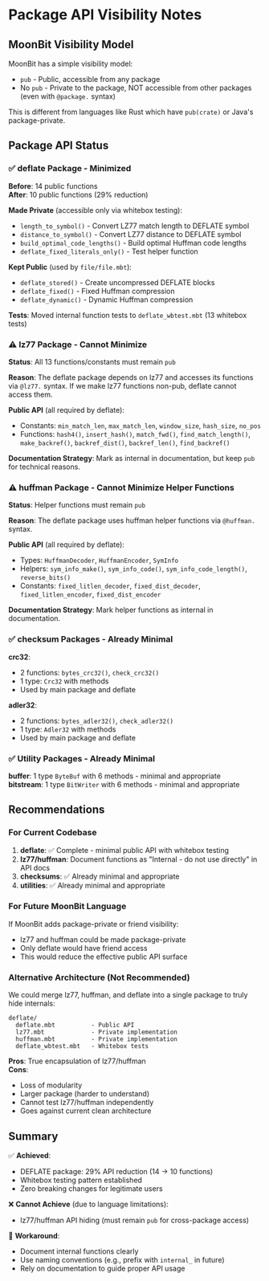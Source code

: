 # Package API Visibility Notes

## MoonBit Visibility Model

MoonBit has a simple visibility model:
- `pub` - Public, accessible from any package
- No `pub` - Private to the package, NOT accessible from other packages (even with `@package.` syntax)

This is different from languages like Rust which have `pub(crate)` or Java's package-private.

## Package API Status

### ✅ deflate Package - Minimized

**Before**: 14 public functions  
**After**: 10 public functions (29% reduction)

**Made Private** (accessible only via whitebox testing):
- `length_to_symbol()` - Convert LZ77 match length to DEFLATE symbol
- `distance_to_symbol()` - Convert LZ77 distance to DEFLATE symbol
- `build_optimal_code_lengths()` - Build optimal Huffman code lengths
- `deflate_fixed_literals_only()` - Test helper function

**Kept Public** (used by `file/file.mbt`):
- `deflate_stored()` - Create uncompressed DEFLATE blocks
- `deflate_fixed()` - Fixed Huffman compression
- `deflate_dynamic()` - Dynamic Huffman compression

**Tests**: Moved internal function tests to `deflate_wbtest.mbt` (13 whitebox tests)

### ⚠️ lz77 Package - Cannot Minimize

**Status**: All 13 functions/constants must remain `pub`

**Reason**: The deflate package depends on lz77 and accesses its functions via `@lz77.` syntax. If we make lz77 functions non-pub, deflate cannot access them.

**Public API** (all required by deflate):
- Constants: `min_match_len`, `max_match_len`, `window_size`, `hash_size`, `no_pos`
- Functions: `hash4()`, `insert_hash()`, `match_fwd()`, `find_match_length()`, `make_backref()`, `backref_dist()`, `backref_len()`, `find_backref()`

**Documentation Strategy**: Mark as internal in documentation, but keep `pub` for technical reasons.

### ⚠️ huffman Package - Cannot Minimize Helper Functions

**Status**: Helper functions must remain `pub`

**Reason**: The deflate package uses huffman helper functions via `@huffman.` syntax.

**Public API** (all required by deflate):
- Types: `HuffmanDecoder`, `HuffmanEncoder`, `SymInfo`
- Helpers: `sym_info_make()`, `sym_info_code()`, `sym_info_code_length()`, `reverse_bits()`
- Constants: `fixed_litlen_decoder`, `fixed_dist_decoder`, `fixed_litlen_encoder`, `fixed_dist_encoder`

**Documentation Strategy**: Mark helper functions as internal in documentation.

### ✅ checksum Packages - Already Minimal

**crc32**:
- 2 functions: `bytes_crc32()`, `check_crc32()`
- 1 type: `Crc32` with methods
- Used by main package and deflate

**adler32**:
- 2 functions: `bytes_adler32()`, `check_adler32()`
- 1 type: `Adler32` with methods
- Used by main package and deflate

### ✅ Utility Packages - Already Minimal

**buffer**: 1 type `ByteBuf` with 6 methods - minimal and appropriate  
**bitstream**: 1 type `BitWriter` with 6 methods - minimal and appropriate

## Recommendations

### For Current Codebase

1. **deflate**: ✅ Complete - minimal public API with whitebox testing
2. **lz77/huffman**: Document functions as "Internal - do not use directly" in API docs
3. **checksums**: ✅ Already minimal and appropriate
4. **utilities**: ✅ Already minimal and appropriate

### For Future MoonBit Language

If MoonBit adds package-private or friend visibility:
- lz77 and huffman could be made package-private
- Only deflate would have friend access
- This would reduce the effective public API surface

### Alternative Architecture (Not Recommended)

We could merge lz77, huffman, and deflate into a single package to truly hide internals:
```
deflate/
  deflate.mbt          - Public API
  lz77.mbt             - Private implementation
  huffman.mbt          - Private implementation
  deflate_wbtest.mbt   - Whitebox tests
```

**Pros**: True encapsulation of lz77/huffman  
**Cons**: 
- Loss of modularity
- Larger package (harder to understand)
- Cannot test lz77/huffman independently
- Goes against current clean architecture

## Summary

✅ **Achieved**:  
- DEFLATE package: 29% API reduction (14 → 10 functions)
- Whitebox testing pattern established
- Zero breaking changes for legitimate users

❌ **Cannot Achieve** (due to language limitations):  
- lz77/huffman API hiding (must remain `pub` for cross-package access)

📝 **Workaround**:  
- Document internal functions clearly
- Use naming conventions (e.g., prefix with `internal_` in future)
- Rely on documentation to guide proper API usage
